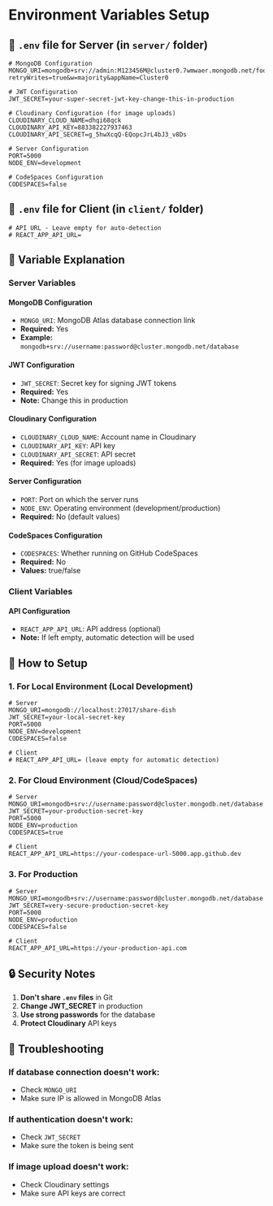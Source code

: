 # Environment Variables Setup

## 📁 `.env` file for **Server** (in `server/` folder)

```env
# MongoDB Configuration
MONGO_URI=mongodb+srv://admin:M123456M@cluster0.7wmwaer.mongodb.net/foodshare?retryWrites=true&w=majority&appName=Cluster0

# JWT Configuration
JWT_SECRET=your-super-secret-jwt-key-change-this-in-production

# Cloudinary Configuration (for image uploads)
CLOUDINARY_CLOUD_NAME=dhqi68qck
CLOUDINARY_API_KEY=883382227937463
CLOUDINARY_API_SECRET=g_5hwXcqQ-EQopcJrL4bJ3_v8Ds

# Server Configuration
PORT=5000
NODE_ENV=development

# CodeSpaces Configuration
CODESPACES=false
```

## 📁 `.env` file for **Client** (in `client/` folder)

```env
# API URL - Leave empty for auto-detection
# REACT_APP_API_URL=
```

## 🔧 Variable Explanation

### Server Variables

#### **MongoDB Configuration**
- `MONGO_URI`: MongoDB Atlas database connection link
- **Required:** Yes
- **Example:** `mongodb+srv://username:password@cluster.mongodb.net/database`

#### **JWT Configuration**
- `JWT_SECRET`: Secret key for signing JWT tokens
- **Required:** Yes
- **Note:** Change this in production

#### **Cloudinary Configuration**
- `CLOUDINARY_CLOUD_NAME`: Account name in Cloudinary
- `CLOUDINARY_API_KEY`: API key
- `CLOUDINARY_API_SECRET`: API secret
- **Required:** Yes (for image uploads)

#### **Server Configuration**
- `PORT`: Port on which the server runs
- `NODE_ENV`: Operating environment (development/production)
- **Required:** No (default values)

#### **CodeSpaces Configuration**
- `CODESPACES`: Whether running on GitHub CodeSpaces
- **Required:** No
- **Values:** true/false

### Client Variables

#### **API Configuration**
- `REACT_APP_API_URL`: API address (optional)
- **Note:** If left empty, automatic detection will be used

## 🚀 How to Setup

### 1. For Local Environment (Local Development)
```env
# Server
MONGO_URI=mongodb://localhost:27017/share-dish
JWT_SECRET=your-local-secret-key
PORT=5000
NODE_ENV=development
CODESPACES=false

# Client
# REACT_APP_API_URL= (leave empty for automatic detection)
```

### 2. For Cloud Environment (Cloud/CodeSpaces)
```env
# Server
MONGO_URI=mongodb+srv://username:password@cluster.mongodb.net/database
JWT_SECRET=your-production-secret-key
PORT=5000
NODE_ENV=production
CODESPACES=true

# Client
REACT_APP_API_URL=https://your-codespace-url-5000.app.github.dev
```

### 3. For Production
```env
# Server
MONGO_URI=mongodb+srv://username:password@cluster.mongodb.net/database
JWT_SECRET=very-secure-production-secret-key
PORT=5000
NODE_ENV=production
CODESPACES=false

# Client
REACT_APP_API_URL=https://your-production-api.com
```

## 🔒 Security Notes

1. **Don't share `.env` files** in Git
2. **Change JWT_SECRET** in production
3. **Use strong passwords** for the database
4. **Protect Cloudinary** API keys

## 🐛 Troubleshooting

### If database connection doesn't work:
- Check `MONGO_URI`
- Make sure IP is allowed in MongoDB Atlas

### If authentication doesn't work:
- Check `JWT_SECRET`
- Make sure the token is being sent

### If image upload doesn't work:
- Check Cloudinary settings
- Make sure API keys are correct 